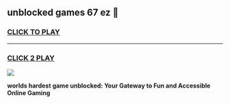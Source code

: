 
## unblocked games 67 ez 👋
<h3>
<a href="https://premium.freeplayer.one?title=unblocked_games_67_ez&ref=12F">CLICK TO PLAY</a></h3>
<hr>

<h3>
<a href="https://premium.freeplayer.one?title=unblocked_games_67_ez&ref=12F">CLICK 2 PLAY</a>
  
</h3>

<a href="https://premium.freeplayer.one?title=unblocked_games_67_ez&ref=12F/"><img src="https://clearcache.store/games.png"></a>


**worlds hardest game unblocked: Your Gateway to Fun and Accessible Online Gaming**
